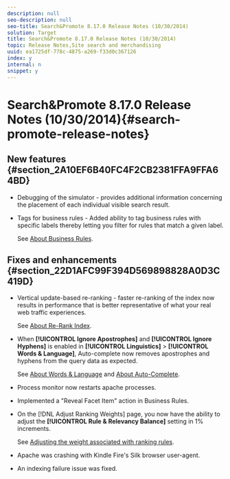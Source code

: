 ```yaml
---
description: null
seo-description: null
seo-title: Search&Promote 8.17.0 Release Notes (10/30/2014)
solution: Target
title: Search&Promote 8.17.0 Release Notes (10/30/2014)
topic: Release Notes,Site search and merchandising
uuid: ea1725df-778c-4875-a269-f33d0c367126
index: y
internal: n
snippet: y
---
```


# Search&Promote 8.17.0 Release Notes (10/30/2014){#search-promote-release-notes}

## New features {#section_2A10EF6B40FC4F2CB2381FFA9FFA64BD}

* Debugging of the simulator - provides additional information concerning the placement of each individual visible search result. 
* Tags for business rules - Added ability to tag business rules with specific labels thereby letting you filter for rules that match a given label.

  See [About Business Rules](../c-about-rules-menu/c-about-business-rules.md#concept_2A93D76216754D3D8412CDEA00BD26BD).

## Fixes and enhancements {#section_22D1AFC99F394D569898828A0D3C419D}

* Vertical update-based re-ranking - faster re-ranking of the index now results in performance that is better representative of what your real web traffic experiences.

  See [About Re-Rank Index](../c-about-index-menu/c-about-re-rank-index.md#concept_147B0A9FCD51451787DA898E06F7C692). 

* When **[!UICONTROL Ignore Apostrophes]** and **[!UICONTROL Ignore Hyphens]** is enabled in **[!UICONTROL Linguistics]** > **[!UICONTROL Words & Language]**, Auto-complete now removes apostrophes and hyphens from the query data as expected.

  See [About Words & Language](../c-about-linguistics-menu/c-about-words-and-language.md#concept_CEB4B9576F3C4E2EB87B352EEC738D79) and [About Auto-Complete](../c-about-auto-complete.md#concept_093A9CD754864BA79B456FE4BEB64578). 

* Process monitor now restarts apache processes. 
* Implemented a "Reveal Facet Item" action in Business Rules. 
* On the [!DNL Adjust Ranking Weights] page, you now have the ability to adjust the **[!UICONTROL Rule & Relevancy Balance]** setting in 1% increments.

  See [Adjusting the weight associated with ranking rules](../c-about-rules-menu/c-about-ranking-rules.md#task_3CB6FC92A66F4D99874A42D55825DB64). 

* Apache was crashing with Kindle Fire's Silk browser user-agent. 
* An indexing failure issue was fixed.

